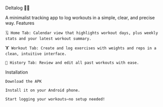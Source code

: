 Deltalog 🏋️‍♂️

A minimalist tracking app to log workouts in a simple, clear, and precise way.
Features

    🗓 Home Tab: Calendar view that highlights workout days, plus weekly stats and your latest workout summary.

    🏋️ Workout Tab: Create and log exercises with weights and reps in a clean, intuitive interface.

    📜 History Tab: Review and edit all past workouts with ease.

Installation

    Download the APK

    Install it on your Android phone.

    Start logging your workouts—no setup needed!
